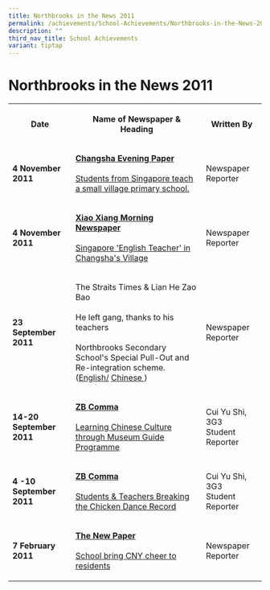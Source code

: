 ```yaml
---
title: Northbrooks in the News 2011
permalink: /achievements/School-Achievements/Northbrooks-in-the-News-2011/
description: ""
third_nav_title: School Achievements
variant: tiptap
---
```

<h1>Northbrooks in the News 2011</h1>
<table>
<tbody>
<tr>
<th rowspan="1" colspan="1">
<p>Date</p>
</th>
<th rowspan="1" colspan="1">
<p>Name of Newspaper &amp; Heading
<br>
</p>
</th>
<th rowspan="1" colspan="1">
<p>Written By
<br>
</p>
</th>
</tr>
<tr>
<td rowspan="1" colspan="1">
<p><strong>4 November 2011</strong>
</p>
</td>
<td rowspan="1" colspan="1">
<p><strong><u>Changsha Evening Paper</u></strong>
<br>
<br><a href="http://cswb.changsha.cn/CSWB/20111104/Cont_1_6_189260.htm" rel="noopener noreferrer" target="_blank"><u>Students from Singapore teach a small village primary school.</u></a>
</p>
</td>
<td rowspan="1" colspan="1">
<p>Newspaper Reporter</p>
</td>
</tr>
<tr>
<td rowspan="1" colspan="1">
<p><strong>4 November 2011</strong>
</p>
</td>
<td rowspan="1" colspan="1">
<p><strong><u>Xiao Xiang Morning Newspaper</u></strong>
<br>
<br><a href="http://xxcb.cn/show.asp?id=1137294" rel="noopener noreferrer" target="_blank"><u>Singapore 'English Teacher' in Changsha's Village</u></a>
</p>
</td>
<td rowspan="1" colspan="1">
<p>Newspaper Reporter</p>
</td>
</tr>
<tr>
<td rowspan="1" colspan="1">
<p><strong>23 September 2011</strong>
</p>
</td>
<td rowspan="1" colspan="1">
<p>The Straits Times &amp; Lian He Zao Bao
<br>
<br>He left gang, thanks to his teachers
<br>
<br>Northbrooks Secondary School's Special Pull-Out and Re-integration scheme.
(<a href="/files/Vester.pdf" rel="noopener noreferrer" target="_blank"><u>English</u></a><u>/</u>
<a href="/files/Vester_chinese.pdf" rel="noopener noreferrer" target="_blank"><u>Chinese</u>
</a>)</p>
</td>
<td rowspan="1" colspan="1">
<p>Newspaper Reporter</p>
</td>
</tr>
<tr>
<td rowspan="1" colspan="1">
<p><strong>14-20 September 2011</strong>
</p>
</td>
<td rowspan="1" colspan="1">
<p><strong><u>ZB Comma</u></strong>
<br>
<br><a href="/files/Museum_Guide_Programme_14Sept20.pdf" rel="noopener noreferrer" target="_blank"><u>Learning Chinese Culture through Museum Guide Programme</u></a>
</p>
</td>
<td rowspan="1" colspan="1">
<p>Cui Yu Shi, 3G3
<br>Student Reporter</p>
</td>
</tr>
<tr>
<td rowspan="1" colspan="1">
<p><strong>4 -10 September 2011</strong>
</p>
</td>
<td rowspan="1" colspan="1">
<p><strong><u>ZB Comma</u></strong>
<br>
<br><a href="/files/Chicken_Dance_4Sept10.pdf" rel="noopener noreferrer" target="_blank"><u>Students &amp; Teachers Breaking the Chicken Dance Record</u></a>
</p>
</td>
<td rowspan="1" colspan="1">
<p>Cui Yu Shi, 3G3
<br>Student Reporter</p>
</td>
</tr>
<tr>
<td rowspan="1" colspan="1">
<p><strong>7 February 2011</strong>
</p>
</td>
<td rowspan="1" colspan="1">
<p><strong><u>The New Paper</u></strong>
<br>
<br><a href="/files/CNY.pdf" rel="noopener noreferrer" target="_blank"><u>School bring CNY cheer to residents</u></a>
</p>
</td>
<td rowspan="1" colspan="1">
<p>Newspaper Reporter</p>
</td>
</tr>
</tbody>
</table>
<p></p>